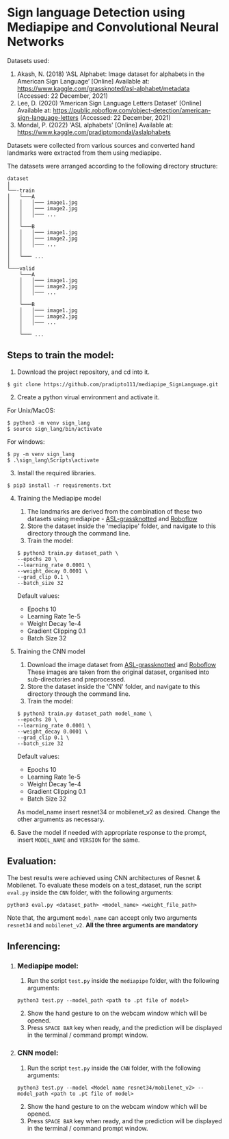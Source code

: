 # **Sign language Detection using Mediapipe and Convolutional Neural Networks**



Datasets used:
1. Akash, N. (2018) ‘ASL Alphabet: Image dataset for alphabets in the American Sign Language’ [Online] Available at: https://www.kaggle.com/grassknoted/asl-alphabet/metadata (Accessed: 22 December, 2021)
2. Lee, D. (2020) ‘American Sign Language Letters Dataset’  [Online] Available at: https://public.roboflow.com/object-detection/american-sign-language-letters (Accessed: 22 December, 2021)
3. Mondal, P. (2022) 'ASL alphabets' [Online] Available at: https://www.kaggle.com/pradiptomondal/aslalphabets


Datasets were collected from various sources and converted hand landmarks were extracted from them using mediapipe.

The datasets were arranged according to the following directory structure:

```
dataset
│    
└──-train  
│   └───A
│   │   │─── image1.jpg
│   │   │─── image2.jpg
│   │   │─── ...
│   │
│   └───B
│   │   │─── image1.jpg
│   │   │─── image2.jpg
│   │   │─── ...
│   │
│   └─── ...
│
└───valid
    └───A
    │   │─── image1.jpg
    │   │─── image2.jpg
    │   │─── ...
    │
    └───B
    │   │─── image1.jpg
    │   │─── image2.jpg
    │   │─── ...
    │
    └─── ...
```

## Steps to train the model:
1. Download the project repository, and cd into it.
```
$ git clone https://github.com/pradipto111/mediapipe_SignLanguage.git
```

2. Create a python virual environment and activate it.


For Unix/MacOS:
```
$ python3 -m venv sign_lang
$ source sign_lang/bin/activate
```
For windows:
```
$ py -m venv sign_lang
$ .\sign_lang\Scripts\activate
```

3. Install the required libraries.
```
$ pip3 install -r requirements.txt
```

4. Training the Mediapipe model
    1. The landmarks are derived from the combination of these two datasets using mediapipe - [ASL-grassknotted](https://www.kaggle.com/grassknoted/asl-alphabet) and [Roboflow](https://public.roboflow.com/object-detection/american-sign-language-letters/1)
    2. Store the dataset inside the 'mediapipe' folder, and navigate to this directory through the command line.
    3. Train the model:
    ```
    $ python3 train.py dataset_path \
    --epochs 20 \
    --learning_rate 0.0001 \
    --weight_decay 0.0001 \
    --grad_clip 0.1 \
    --batch_size 32
    ```
    Default values:
    -   Epochs 10
    -   Learning Rate 1e-5
    -   Weight Decay 1e-4
    -   Gradient Clipping 0.1
    -   Batch Size 32

5. Training the CNN model
    1. Download the image dataset from [ASL-grassknotted](https://www.kaggle.com/grassknoted/asl-alphabet) and [Roboflow](https://public.roboflow.com/object-detection/american-sign-language-letters/1)
    These images are taken from the original dataset, organised into sub-directories and preprocessed.
    2. Store the dataset inside the 'CNN' folder, and navigate to this directory through the command line.
    3. Train the model:
    ```
    $ python3 train.py dataset_path model_name \
    --epochs 20 \
    --learning_rate 0.0001 \
    --weight_decay 0.0001 \
    --grad_clip 0.1 \
    --batch_size 32
    ```
    Default values:
    -   Epochs 10
    -   Learning Rate 1e-5
    -   Weight Decay 1e-4
    -   Gradient Clipping 0.1
    -   Batch Size 32

    As model_name insert resnet34 or mobilenet_v2 as desired. Change the other arguments as necessary.

6. Save the model if needed with appropriate response to the prompt, insert ```MODEL_NAME``` and ```VERSION``` for the same.




## Evaluation:
The best results were achieved using CNN architectures of Resnet & Mobilenet.
To evaluate these models on a test_dataset, run the script ```eval.py``` inside the ```CNN``` folder, with the following arguments:
```
python3 eval.py <dataset_path> <model_name> <weight_file_path>
```
Note that, the argument ```model_name``` can accept only two arguments ```resnet34``` and ```mobilenet_v2```.
**All the three arguments are mandatory**



## Inferencing:

1. ### Mediapipe model:
    1. Run the script ```test.py``` inside the ```mediapipe``` folder, with the following arguments:
    ```
    python3 test.py --model_path <path to .pt file of model>
    ```

    2. Show the hand gesture to on the webcam window which will be opened. 
    3. Press ``SPACE BAR`` key when ready, and the prediction will be displayed in the terminal / command prompt window.


2. ### CNN model:
    1. Run the script ```test.py``` inside the ```CNN``` folder, with the following arguments:
    ```
    python3 test.py --model <Model name resnet34/mobilenet_v2> --model_path <path to .pt file of model>
    ```

    2. Show the hand gesture to on the webcam window which will be opened. 
    3. Press ``SPACE BAR`` key when ready, and the prediction will be displayed in the terminal / command prompt window.



